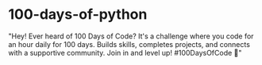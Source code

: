 # 100-days-of-python
"Hey! Ever heard of 100 Days of Code? It's a challenge where you code for an hour daily for 100 days. Builds skills, completes projects, and connects with a supportive community. Join in and level up! #100DaysOfCode 🚀"
